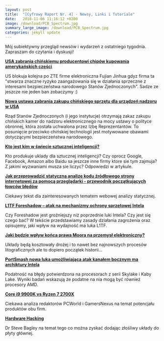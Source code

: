 ```yaml
---
layout: post
title:  "[Cyfrowy Raport Nr. 4] - Newsy, Linki i Tutoriale"
date:   2018-11-06 11:16:12 +0200
image: /download/PCB_Spectrum.jpg
summary_large_image: /download/PCB_Spectrum.jpg
categories: jekyll update
---
```




Mój subiektywny przegląd newsów i wydarzeń z ostatniego tygodnia. Zapraszam do czytania i dyskusji!



[**USA zabrania chińskiemu producentowi chipów kupowania amerykańskich części**](https://edition.cnn.com/2018/10/29/tech/us-export-ban-fujian-jinhua/index.html)

US blokuja kolejna po ZTE firme elektroniczna Fujian Jinhua gdyz firma ta "stwarza znaczne ryzyko zaangażowania się w działania sprzeczne z interesami bezpieczeństwa narodowego Stanów Zjednoczonych". Sadze ze jeszcze nie jeden ban zobaczymy :)

[**Nowa ustawa zabrania zakupu chińskiego sprzętu dla urządzeń nadzoru w USA**](https://www.wsj.com/articles/bill-moves-to-block-u-s-from-buying-chinese-surveillance-equipment-1527239988)

Rząd Stanów Zjednoczonych (i jego instytucje) otrzymają zakaz zakupu chińskich kamer do nadzoru elektronicznego na mocy ustawy o polityce obronnej, która została uchwalona przez Izbę Reprezentantów. To posunięcie przeciwko chińskiej technologii jest motywowane obawami dotyczącymi bezpieczeństwa narodowego.

**[Kto jest kim w świecie sztucznej inteligencji?](https://www.eetimes.com/document.asp?doc_id=1333923)**

Kto produkuje uklady dla sztucznej inteligencji? Czy oprocz  Google, Facebook, Amazon albo Baidu sa jeszcze inne firmy ktore sie tym zajmuja? Z jakimi wyzwaniami musza sie liczyc? Odpowiedzi w artykule.

[**Jak przeprowadzić statyczną analizę kodu źródłowego strony internetowej za pomocą przeglądarki - przewodnik początkujących łowców błędów**](https://medium.com/@_bl4de/how-to-perform-the-static-analysis-of-website-source-code-with-the-browser-the-beginners-bug-d674828c8d9a) 

Ciekawy tekst dla zainteresowanych tematem webowej analizy statycznej.

[**L1TF Foreshadow – atak na mechanizmy ochrony sprzętowej Intela**](https://adamkostrzewa.github.io/jekyll/update/2018/11/03/foreshadow.html)

Czy Foreshadow jest groźniejszy niż poprzednie luki Intela? Czy jest się czego bać? W tekście przedstawiamy zasady działania zagrożenia oraz opisujemy, jaki wpływ na wydajność ma luka L1TF.

[**Jaki będzie wpływ końca prawa Moora na przemysł elektroniczny?**](https://semiengineering.com/the-impact-of-moores-law-ending/) 

Układy będą kosztowały drożej i to nawet bez najnowszych procesów litograficznych ale to dopiero początek historii...

[**PortSmash nowa luka umożliwiająca atak kanałem bocznym ma archiktury Intela**](https://www.zdnet.com/article/intel-cpus-impacted-by-new-portsmash-side-channel-vulnerability/)

Podatność na błędy potwierdzona na procesorach z serii Skylake i Kaby Lake. Wyniki badań wskazują że podatne na nia mogą być również procesory AMD.

[**Core i9 9900K vs Ryzen 7 2700X**](https://www.youtube.com/watch?v=uUaYfRnG_pw)

Ciekawa analiza redaktorów PCWorld i GamersNexus na temat potencjału produktów obu firm.

[**Hardware Hacking**](https://www.youtube.com/watch?v=eOPLQxGNmHA)

Dr Steve Bagley na temat tego co można zyskać dodając złośliwy układy do płyty głównej.